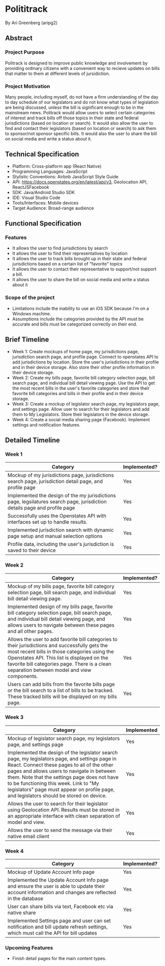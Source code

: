 # Polititrack

By Ari Greenberg (aripg2)

## Abstract

### Project Purpose

Politrack is designed to improve public knowledge and involvement by providing ordinary citizens with a convenient way to recieve updates on bills that matter to them at different levels of jursidiction.

### Project Motivation

Many people, including myself, do not have a firm understanding of the day to day schedule of our legislators and do not know what types of legislation are being discussed, unless the bill is significant enough to be in the mainstream news. Politrack would allow users to select certain categories of interest and track bills off those topics in their state and federal jurisdictions (based on location or search). It would also allow the user to find and contact their legislators (based on location or search) to ask them to sponsor/not sponsor specific bills. It would also the user to share the bill on social media and write a status about it.

## Technical Specification

- Platform: Cross-platform app (React Native)
- Programming Languages: JavaScript
- Stylistic Conventions: Airbnb JavaScript Style Guide
- API: https://docs.openstates.org/en/latest/api/v3, Geolocation API, ReactJSFacebook
- SDK: Java/Android Studio SDK
- IDE: Visual Studio Code
- Tools/Interfaces: Mobile devices
- Target Audience: Broad-range audience

## Functional Specification

### Features

- It allows the user to find jurisdictions by search
- It allows the user to find their representatives by location
- It allows the user to track bills brought up in their state and federal jurisdictions based on a certain list of "favorite" topics
- It allows the user to contact their representative to support/not support a bill.
- It allows the user to share the bill on social media and write a status about it

### Scope of the project

- Limitations include the inability to use an iOS SDK because I'm on a Windows machine.
- Assumptions include the categories provided by the API must be accurate and bills must be categorized correctly on their end.

## Brief Timeline

- Week 1: Create mockups of home page, my jurisdictions page, jurisdiction search page, and profile page. Connect to openstates API to add jurisdictions by location. Store the user's jurisdictions in their profile and in their device storage. Also store their other profile information in their device storage.
- Week 2: Create my bills page, favorite bill category selection page, bill search page, and individual bill detail viewing page. Use the API to get the most recent bills in the user's favorite categories and store their favorite bill categories and bills in their profile and in their device storage.
- Week 3: Create a mockup of legislator search page, my legislators page, and settings page. Allow user to search for their legislators and add them to My Legislators. Store their legislators in the device storage.
- Week 4: Create a social media sharing page (Facebook). Implement settings and notification features.

## Detailed Timeline

### Week 1

|Category|Implemented?|
|-----|-----|
| Mockup of my jurisdictions page, jurisdictions search page, jurisdiction detail page, and profile page                    | Yes |
| Implemented the design of the my jurisdictions page, legsilatures search page, jurisdiction details page and profile page | Yes |
| Successfully uses the Openstates API with interfaces set up to handle results.                                            |     Yes |  
| Implemented jurisdiction search with dynamic page setup and manual selection options                                      |       Yes |
| Profile data, including the user's jurisdiction is saved to their device                                                  |   Yes |        

### Week 2

| Category | Implemented? |
| ----- | ----- |
| Mockup of my bills page, favorite bill category selection page, bill search page, and individual bill detail viewing page. |Yes|
| Implemented design of my bills page, favorite bill category selection page, bill search page, and individual bill detail viewing page, and allows users to navigate between these pages and all other pages. |Yes| 
| Allows the user to add favorite bill categories to their jurisdictions and successfully gets the most recent bills in those categories using the Openstates API. This list is displayed on the favorite bill categories page. There is a clean separation between model and view components. |Yes|
| Users can add bills from the favorite bills page or the bill search to a list of bills to be tracked. These tracked bills will be displayed on my bills page.|Yes| 

### Week 3

| Category | Implemented |                                                                                              
|-----|-----|
| Mockup of legislator search page, my legislators page, and settings page | Yes |
| Implemented the design of the legislator search page, my legislators page, and settings page in React. Connect these pages to all of the other pages and allows users to navigate in between them. Note that the settings page does not have to be functioning this week. Link to "My legislators" page must appear on profile page, and legislators should be stored on device. | Yes | 
| Allows the user to search for their legislator using Geolocation API. Results must be stored in an appropriate interface with clean separation of model and view. | Yes | 
| Allows the user to send the message via their native email client | Yes | 


### Week 4

|Category|Implemented?|
|-----|-----|
| Mockup of Update Account Info page| Yes | 
| Implemented the Update Account Info page and ensure the user is able to update their account information and changes are reflected in the database | Yes | 
| User can share bills via text, Facebook etc via native share | Yes | 
| Implemented Settings page and user can set notification and bill update refresh settings, which must call the API for bill updates | Yes | 

### Upcoming Features

- Finish detail pages for the main content types.
